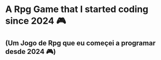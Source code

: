 # A Rpg Game that I started coding since 2024 🎮
## (Um Jogo de Rpg que eu começei a programar desde 2024 🎮)
